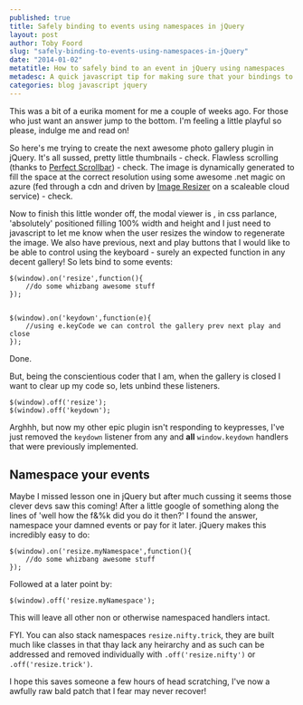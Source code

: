 ```yaml
---
published: true
title: Safely binding to events using namespaces in jQuery
layout: post
author: Toby Foord
slug: "safely-binding-to-events-using-namespaces-in-jQuery"
date: "2014-01-02"
metatitle: How to safely bind to an event in jQuery using namespaces
metadesc: A quick javascript tip for making sure that your bindings to events in jQuery will not conflict by using namespaces
categories: blog javascript jquery
---
```


This was a bit of a eurika moment for me a couple of weeks ago. For those who just want an answer jump to the bottom. I'm feeling a little playful so please, indulge me and read on!

So here's me trying to create the next awesome photo gallery plugin in jQuery. It's all sussed, pretty little thumbnails - check. Flawless scrolling (thanks to [Perfect Scrollbar](http://www.yuiazu.net/perfect-scrollbar/)) - check. The image is dynamically generated to fill the space at the correct resolution using some awesome .net magic on azure (fed through a cdn and driven by [Image Resizer](http://http://imageresizing.net/) on a scaleable cloud service) - check.

Now to finish this little wonder off, the modal viewer is , in css parlance, 'absolutely' positioned filling 100% width and height and I just need to javascript to let me know when the user resizes the window to regenerate the image. We also have previous, next and play  buttons that I would like to be able to control using the keyboard - surely an expected function in any decent gallery! So lets bind to some events:

    $(window).on('resize',function(){
        //do some whizbang awesome stuff
    });


    $(window).on('keydown',function(e){
    	//using e.keyCode we can control the gallery prev next play and close
    });

Done.

But, being the conscientious coder that I am, when the gallery is closed I want to clear up my code so, lets unbind these listeners.

    $(window).off('resize');
    $(window).off('keydown');

Arghhh, but now my other epic plugin isn't responding to keypresses, I've just removed the `keydown` listener from any and **all** `window.keydown` handlers that were previously implemented.

Namespace your events
---

Maybe I missed lesson one in jQuery but after much cussing it seems those clever devs saw this coming! After a little google of something along the lines of 'well how the f&%k did you do it then?' I found the answer, namespace your damned events or pay for it later. jQuery makes this incredibly easy to do:

    $(window).on('resize.myNamespace',function(){
        //do some whizbang awesome stuff
    });

Followed at a later point by:

    $(window).off('resize.myNamespace');


This will leave all other non or otherwise namespaced handlers intact.

FYI. You can also stack namespaces `resize.nifty.trick`, they are built much like classes in that thay lack any heirarchy and as such can be addressed and removed individually with `.off('resize.nifty')` or `.off('resize.trick')`.

I hope this saves someone a few hours of head scratching, I've now a awfully raw bald patch that I fear may never recover!
